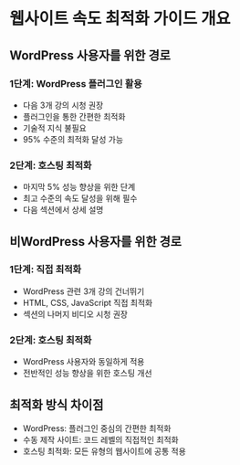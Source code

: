 # 웹사이트 속도 최적화 가이드 개요

## WordPress 사용자를 위한 경로

### 1단계: WordPress 플러그인 활용

- 다음 3개 강의 시청 권장
- 플러그인을 통한 간편한 최적화
- 기술적 지식 불필요
- 95% 수준의 최적화 달성 가능

### 2단계: 호스팅 최적화

- 마지막 5% 성능 향상을 위한 단계
- 최고 수준의 속도 달성을 위해 필수
- 다음 섹션에서 상세 설명

## 비WordPress 사용자를 위한 경로

### 1단계: 직접 최적화

- WordPress 관련 3개 강의 건너뛰기
- HTML, CSS, JavaScript 직접 최적화
- 섹션의 나머지 비디오 시청 권장

### 2단계: 호스팅 최적화

- WordPress 사용자와 동일하게 적용
- 전반적인 성능 향상을 위한 호스팅 개선

## 최적화 방식 차이점

- WordPress: 플러그인 중심의 간편한 최적화
- 수동 제작 사이트: 코드 레벨의 직접적인 최적화
- 호스팅 최적화: 모든 유형의 웹사이트에 공통 적용
